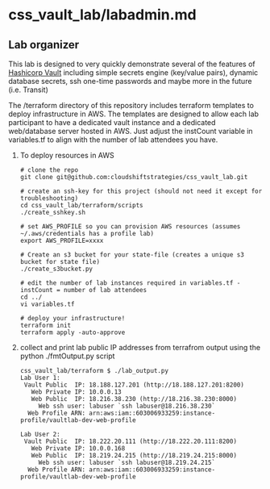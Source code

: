 # css_vault_lab/labadmin.md

## Lab organizer

This lab is designed to very quickly demonstrate several of the features of [Hashicorp Vault](www.vaultproject.io)
including simple secrets engine (key/value pairs), dynamic database secrets, ssh one-time passwords and maybe
more in the future (i.e. Transit)

The /terraform directory of this repository includes terraform templates to deploy infrastructure in AWS. 
The templates are designed to allow each lab participant to have a dedicated vault instance and a dedicated 
web/database server hosted in AWS.  Just adjust the instCount variable in variables.tf to align with the
number of lab attendees you have. 


1. To deploy resources in AWS
    ```
    # clone the repo
    git clone git@github.com:cloudshiftstrategies/css_vault_lab.git
    
    # create an ssh-key for this project (should not need it except for troubleshooting)
    cd css_vault_lab/terraform/scripts
    ./create_sshkey.sh
    
    # set AWS_PROFILE so you can provision AWS resources (assumes ~/.aws/credentials has a profile lab)
    export AWS_PROFILE=xxxx
    
    # Create an s3 bucket for your state-file (creates a unique s3 bucket for state file)
    ./create_s3bucket.py
    
    # edit the number of lab instances required in variables.tf - instCount = number of lab attendees
    cd ../
    vi variables.tf
    
    # deploy your infrastructure!
    terraform init
    terraform apply -auto-approve
    ``` 
    
 2. collect and print lab public IP addresses from terrafrom output using the python ./fmtOutput.py script
 
    ```
    css_vault_lab/terraform $ ./lab_output.py 
    Lab User 1:
     Vault Public  IP: 18.188.127.201 (http://18.188.127.201:8200)
       Web Private IP: 10.0.0.13
       Web Public  IP: 18.216.38.230 (http://18.216.38.230:8000)
         Web ssh user: labuser `ssh labuser@18.216.38.230`
      Web Profile ARN: arn:aws:iam::603006933259:instance-profile/vaultlab-dev-web-profile

    Lab User 2:
     Vault Public  IP: 18.222.20.111 (http://18.222.20.111:8200)
       Web Private IP: 10.0.0.168
       Web Public  IP: 18.219.24.215 (http://18.219.24.215:8000)
         Web ssh user: labuser `ssh labuser@18.219.24.215`
      Web Profile ARN: arn:aws:iam::603006933259:instance-profile/vaultlab-dev-web-profile
 
    ```
